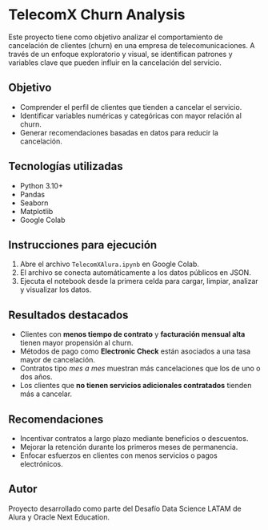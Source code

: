 # TelecomX Churn Analysis

Este proyecto tiene como objetivo analizar el comportamiento de cancelación de clientes (churn) en una empresa de telecomunicaciones. A través de un enfoque exploratorio y visual, se identifican patrones y variables clave que pueden influir en la cancelación del servicio.

## Objetivo

- Comprender el perfil de clientes que tienden a cancelar el servicio.
- Identificar variables numéricas y categóricas con mayor relación al churn.
- Generar recomendaciones basadas en datos para reducir la cancelación.

## Tecnologías utilizadas

- Python 3.10+
- Pandas
- Seaborn
- Matplotlib
- Google Colab


## Instrucciones para ejecución

1. Abre el archivo `TelecomXAlura.ipynb` en Google Colab.
2. El archivo se conecta automáticamente a los datos públicos en JSON.
3. Ejecuta el notebook desde la primera celda para cargar, limpiar, analizar y visualizar los datos.

## Resultados destacados

- Clientes con **menos tiempo de contrato** y **facturación mensual alta** tienen mayor propensión al churn.
- Métodos de pago como **Electronic Check** están asociados a una tasa mayor de cancelación.
- Contratos tipo *mes a mes* muestran más cancelaciones que los de uno o dos años.
- Los clientes que **no tienen servicios adicionales contratados** tienden más a cancelar.

## Recomendaciones

- Incentivar contratos a largo plazo mediante beneficios o descuentos.
- Mejorar la retención durante los primeros meses de permanencia.
- Enfocar esfuerzos en clientes con menos servicios o pagos electrónicos.

## Autor

Proyecto desarrollado como parte del Desafío Data Science LATAM de Alura y Oracle Next Education.
